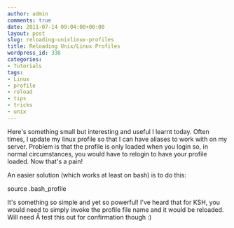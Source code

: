 ```yaml
---
author: admin
comments: true
date: 2011-07-14 09:04:00+00:00
layout: post
slug: reloading-unixlinux-profiles
title: Reloading Unix/Linux Profiles
wordpress_id: 338
categories:
- Tutorials
tags:
- Linux
- profile
- reload
- tips
- tricks
- unix
---
```


Here's something small but interesting and useful I learnt today. Often times, I update my linux profile so that I can have aliases to work with on my server. Problem is that the profile is only loaded when you login so, in normal circumstances, you would have to relogin to have your profile loaded. Now that's a pain!

An easier solution (which works at least on bash) is to do this:


source .bash_profile


It's something so simple and yet so powerful! I've heard that for KSH, you would need to simply invoke the profile file name and it would be reloaded. Will need Â test this out for confirmation though :)
